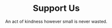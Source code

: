---
title: "Support Us"
subtitle: "An act of kindness however small is never wasted."
# meta description
description: "This is meta description"
draft: false

basic:
  name : "Become Our Partner"
  price: "$49"
  price_per : "month"
  info : "We need your continued support to enable us to continue with our work with the same vigour and passion."
  services:
  - "Express Service"
  - "Customs Clearance"
  - "Time-Critical Services"
  button:
    enable : true
    label : "Apply For Partner"
    link : "#"
    
professional:
  name : "Give a Donation"
  price: "$49"
  price_per : "month"
  info : "Your support enables us to help people who need it the most."
  services:
  - "Express Service"
  - "Customs Clearance"
  - "Time-Critical Services"
  - "Cloud Service"
  - "Best Dashboard"
  button:
    enable : true
    label : "Donate Us"
    link : "#"
    
business:
  name : "Become a Member"
  price: "$49"
  price_per : "month"
  info : "We encourage volunteers to be an active part of our organization and share our vision and purpose."
  services:
  - "Express Service"
  - "Customs Clearance"
  - "Time-Critical Services"
  button:
    enable : true
    label : "Join Us"
    link : "#"

call_to_action:
  enable : true
  title : "Spread Our Cause"
  image : "images/cta.svg"
  content : "Lorem ipsum dolor sit amet, consectetur adipiscing elit. Consequat tristique eget amet, tempus eu at consecttur."
  button:
    enable : true
    label : "Share"
    link : "contact"
---
